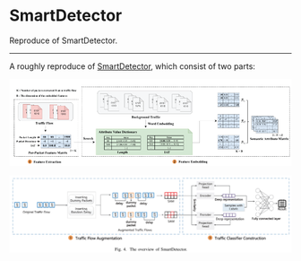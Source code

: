 # SmartDetector
Reproduce of SmartDetector.

---
A roughly reproduce of [SmartDetector](https://ieeexplore.ieee.org/abstract/document/10964328), which consist of two parts:

![Part 1: Word2Vec](image/image.png)

![Part 2: Contrastive Learning](image/image2.png)